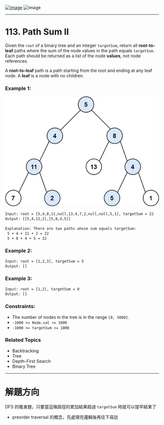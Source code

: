 [![image](https://img.shields.io/badge/Leetcode-Link-blue?logo=leetcode)](https://leetcode.com/problems/path-sum-ii/)
![image](https://img.shields.io/badge/Difficulty-Medium-yellow)

---

# 113. Path Sum II

Given the `root` of a binary tree and an integer `targetSum`, return all **root-to-leaf** paths where the sum of the node values in the path equals `targetSum`. Each path should be returned as a list of the node **values**, not node references.

A **root-to-leaf** path is a path starting from the root and ending at any leaf node. A **leaf** is a node with no children.

### Example 1:

![image](./image/pathsumii1.jpeg)

```
Input: root = [5,4,8,11,null,13,4,7,2,null,null,5,1], targetSum = 22
Output: [[5,4,11,2],[5,8,4,5]]

Explanation: There are two paths whose sum equals targetSum:
 5 + 4 + 11 + 2 = 22
 5 + 8 + 4 + 5 = 22
```

### Example 2:

```
Input: root = [1,2,3], targetSum = 5
Output: []
```

### Example 3:

```
Input: root = [1,2], targetSum = 0
Output: []
```

### Constraints:

- The number of nodes in the tree is in the range `[0, 5000]`.
- `-1000 <= Node.val <= 1000`
- `-1000 <= targetSum <= 1000`

### Related Topics

- Backtracking
- Tree
- Depth-First Search
- Binary Tree
  
---

# 解題方向

DFS 的暖身題，只要當這條路徑的累加結果超過 `targetSum` 時就可以提早結束了

 - preorder traversal 的概念，先處理完邏輯後再往下尋訪